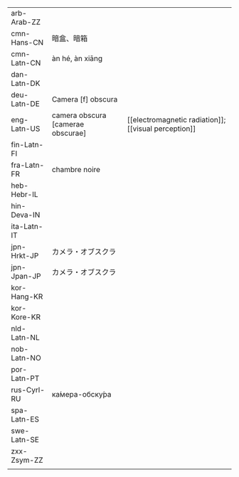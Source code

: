 | | | |
|-|-|-|
| arb-Arab-ZZ |  |  |
| cmn-Hans-CN | 暗盒、暗箱 |  |
| cmn-Latn-CN | àn hé, àn xiāng |  |
| dan-Latn-DK |  |  |
| deu-Latn-DE | Camera [f] obscura |  |
| eng-Latn-US | camera obscura [camerae obscurae] | [[electromagnetic radiation]]; [[visual perception]] |
| fin-Latn-FI |  |  |
| fra-Latn-FR | chambre noire |  |
| heb-Hebr-IL |  |  |
| hin-Deva-IN |  |  |
| ita-Latn-IT |  |  |
| jpn-Hrkt-JP | カメラ・オブスクラ |  |
| jpn-Jpan-JP | カメラ・オブスクラ |  |
| kor-Hang-KR |  |  |
| kor-Kore-KR |  |  |
| nld-Latn-NL |  |  |
| nob-Latn-NO |  |  |
| por-Latn-PT |  |  |
| rus-Cyrl-RU | ка́мера-обску́ра |  |
| spa-Latn-ES |  |  |
| swe-Latn-SE |  |  |
| zxx-Zsym-ZZ |  |  |
|  |  |  |
